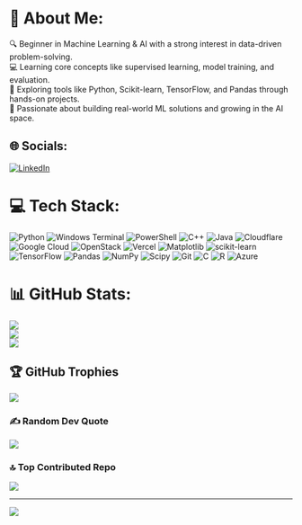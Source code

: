 # 💫 About Me:
🔍 Beginner in Machine Learning & AI with a strong interest in data-driven problem-solving.<br>💻 Learning core concepts like supervised learning, model training, and evaluation.<br>🧠 Exploring tools like Python, Scikit-learn, TensorFlow, and Pandas through hands-on projects.<br>🚀 Passionate about building real-world ML solutions and growing in the AI space.


## 🌐 Socials:
[![LinkedIn](https://img.shields.io/badge/LinkedIn-%230077B5.svg?logo=linkedin&logoColor=white)](https://linkedin.com/in/https://www.linkedin.com/in/bhawana-shekhawat-b54630283?lipi=urn%3Ali%3Apage%3Ad_flagship3_messaging_conversation_detail%3B6Dpc5INTS5yzC3r2AYiaCA%3D%3D) 

# 💻 Tech Stack:
![Python](https://img.shields.io/badge/python-3670A0?style=flat-square&logo=python&logoColor=ffdd54) ![Windows Terminal](https://img.shields.io/badge/Windows%20Terminal-%234D4D4D.svg?style=flat-square&logo=windows-terminal&logoColor=white) ![PowerShell](https://img.shields.io/badge/PowerShell-%235391FE.svg?style=flat-square&logo=powershell&logoColor=white) ![C++](https://img.shields.io/badge/c++-%2300599C.svg?style=flat-square&logo=c%2B%2B&logoColor=white) ![Java](https://img.shields.io/badge/java-%23ED8B00.svg?style=flat-square&logo=openjdk&logoColor=white) ![Cloudflare](https://img.shields.io/badge/Cloudflare-F38020?style=flat-square&logo=Cloudflare&logoColor=white) ![Google Cloud](https://img.shields.io/badge/GoogleCloud-%234285F4.svg?style=flat-square&logo=google-cloud&logoColor=white) ![OpenStack](https://img.shields.io/badge/Openstack-%23f01742.svg?style=flat-square&logo=openstack&logoColor=white) ![Vercel](https://img.shields.io/badge/vercel-%23000000.svg?style=flat-square&logo=vercel&logoColor=white) ![Matplotlib](https://img.shields.io/badge/Matplotlib-%23ffffff.svg?style=flat-square&logo=Matplotlib&logoColor=black) ![scikit-learn](https://img.shields.io/badge/scikit--learn-%23F7931E.svg?style=flat-square&logo=scikit-learn&logoColor=white) ![TensorFlow](https://img.shields.io/badge/TensorFlow-%23FF6F00.svg?style=flat-square&logo=TensorFlow&logoColor=white) ![Pandas](https://img.shields.io/badge/pandas-%23150458.svg?style=flat-square&logo=pandas&logoColor=white) ![NumPy](https://img.shields.io/badge/numpy-%23013243.svg?style=flat-square&logo=numpy&logoColor=white) ![Scipy](https://img.shields.io/badge/SciPy-%230C55A5.svg?style=flat-square&logo=scipy&logoColor=%white) ![Git](https://img.shields.io/badge/git-%23F05033.svg?style=flat-square&logo=git&logoColor=white) ![C](https://img.shields.io/badge/c-%2300599C.svg?style=flat-square&logo=c&logoColor=white) ![R](https://img.shields.io/badge/r-%23276DC3.svg?style=flat-square&logo=r&logoColor=white) ![Azure](https://img.shields.io/badge/azure-%230072C6.svg?style=flat-square&logo=microsoftazure&logoColor=white)
# 📊 GitHub Stats:
![](https://github-readme-stats.vercel.app/api?username=Bhawana5246&theme=dark&hide_border=false&include_all_commits=false&count_private=false)<br/>
![](https://nirzak-streak-stats.vercel.app/?user=Bhawana5246&theme=dark&hide_border=false)<br/>
![](https://github-readme-stats.vercel.app/api/top-langs/?username=Bhawana5246&theme=dark&hide_border=false&include_all_commits=false&count_private=false&layout=compact)

## 🏆 GitHub Trophies
![](https://github-profile-trophy.vercel.app/?username=Bhawana5246&theme=radical&no-frame=false&no-bg=true&margin-w=4)

### ✍️ Random Dev Quote
![](https://quotes-github-readme.vercel.app/api?type=horizontal&theme=radical)

### 🔝 Top Contributed Repo
![](https://github-contributor-stats.vercel.app/api?username=Bhawana5246&limit=5&theme=dark&combine_all_yearly_contributions=true)

---
[![](https://visitcount.itsvg.in/api?id=Bhawana5246&icon=0&color=0)](https://visitcount.itsvg.in)

<!-- Proudly created with GPRM ( https://gprm.itsvg.in ) -->
